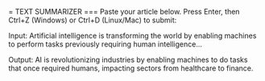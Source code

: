 = TEXT SUMMARIZER ===
Paste your article below. Press Enter, then Ctrl+Z (Windows) or Ctrl+D (Linux/Mac) to submit:

Input:
Artificial intelligence is transforming the world by enabling machines to perform tasks previously requiring human intelligence...

Output:
AI is revolutionizing industries by enabling machines to do tasks that once required humans, impacting sectors from healthcare to finance.
